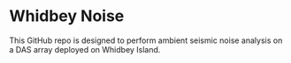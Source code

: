 # Whidbey Noise
This GitHub repo is designed to perform ambient seismic noise analysis on a DAS array deployed on Whidbey Island.

